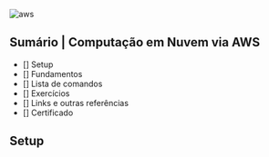 ![aws]()

## Sumário | Computação em Nuvem via AWS

- [] Setup
- [] Fundamentos
- [] Lista de comandos
- [] Exercícios
- [] Links e outras referências
- [] Certificado
      
## Setup